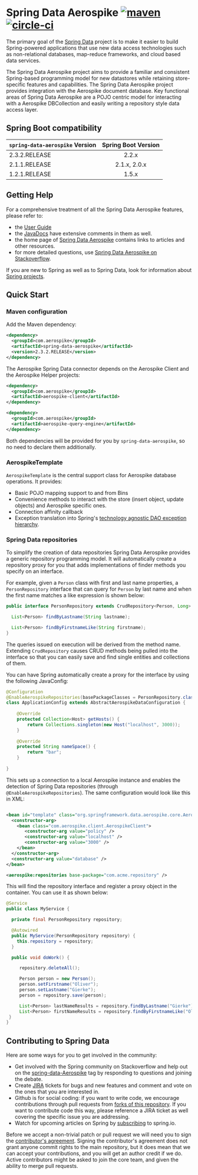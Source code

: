 # Spring Data Aerospike [![maven][maven-image]][maven-url] [![circle-ci][circle-ci-image]][circle-ci-url]

[maven-image]: https://img.shields.io/maven-central/v/com.aerospike/spring-data-aerospike.svg?maxAge=259200
[maven-url]: https://search.maven.org/#search%7Cga%7C1%7Ca%3A%22spring-data-aerospike%22
[circle-ci-image]: https://circleci.com/gh/aerospike-community/spring-data-aerospike.svg?style=shield
[circle-ci-url]: https://circleci.com/gh/aerospike-community/spring-data-aerospike

The primary goal of the [Spring Data](https://projects.spring.io/spring-data) project is to make it easier to build Spring-powered applications that use new data access technologies such as non-relational databases, map-reduce frameworks, and cloud based data services.

The Spring Data Aerospike project aims to provide a familiar and consistent Spring-based programming model for new datastores while retaining store-specific features and capabilities. The Spring Data Aerospike project provides integration with the Aerospike document database. Key functional areas of Spring Data Aerospike are a POJO centric model for interacting with a Aerospike DBCollection and easily writing a repository style data access layer.

## Spring Boot compatibility

|`spring-data-aerospike` Version | Spring Boot Version
| :----------- | :----: |
|2.3.2.RELEASE |2.2.x
|2.1.1.RELEASE | 2.1.x, 2.0.x
|1.2.1.RELEASE | 1.5.x

## Getting Help

For a comprehensive treatment of all the Spring Data Aerospike features, please refer to:

* the [User Guide](https://github.com/spring-projects/spring-data-aerospike/Aerospike/docs/current/reference/html/)
* the [JavaDocs](https://github.com/spring-projects/spring-data-aerospike/Aerospike/docs/current/api/) have extensive comments in them as well.
* the home page of [Spring Data Aerospike](https://github.com/spring-projects/spring-data-aerospike) contains links to articles and other resources.
* for more detailed questions, use [Spring Data Aerospike on Stackoverflow](https://stackoverflow.com/questions/tagged/spring-data-Aerospike).

If you are new to Spring as well as to Spring Data, look for information about [Spring projects](https://projects.spring.io/).

## Quick Start

### Maven configuration

Add the Maven dependency:

```xml
<dependency>
  <groupId>com.aerospike</groupId>
  <artifactId>spring-data-aerospike</artifactId>
  <version>2.3.2.RELEASE</version>
</dependency>
```

The Aerospike Spring Data connector depends on the Aerospike Client and the Aerospike Helper projects:

```xml
<dependency>
  <groupId>com.aerospike</groupId>
  <artifactId>aerospike-client</artifactId>
</dependency>

<dependency>
  <groupId>com.aerospike</groupId>
  <artifactId>aerospike-query-engine</artifactId>
</dependency>
```
Both dependencies will be provided for you by `spring-data-aerospike`, so no need to declare them additionally.
 
### AerospikeTemplate

`AerospikeTemplate` is the central support class for Aerospike database operations. It provides:

* Basic POJO mapping support to and from Bins
* Convenience methods to interact with the store (insert object, update objects) and Aerospike specific ones.
* Connection affinity callback
* Exception translation into Spring's [technology agnostic DAO exception hierarchy](https://docs.spring.io/spring/docs/current/spring-framework-reference/html/dao.html#dao-exceptions).

### Spring Data repositories

To simplify the creation of data repositories Spring Data Aerospike provides a generic repository programming model. It will automatically create a repository proxy for you that adds implementations of finder methods you specify on an interface.  

For example, given a `Person` class with first and last name properties, a `PersonRepository` interface that can query for `Person` by last name and when the first name matches a like expression is shown below:

```java
public interface PersonRepository extends CrudRepository<Person, Long> {

  List<Person> findByLastname(String lastname);

  List<Person> findByFirstnameLike(String firstname);
}
```

The queries issued on execution will be derived from the method name. Extending `CrudRepository` causes CRUD methods being pulled into the interface so that you can easily save and find single entities and collections of them.

You can have Spring automatically create a proxy for the interface by using the following JavaConfig:

```java
@Configuration
@EnableAerospikeRepositories(basePackageClasses = PersonRepository.class)
class ApplicationConfig extends AbstractAerospikeDataConfiguration {
	
	@Override
    protected Collection<Host> getHosts() {
    	return Collections.singleton(new Host("localhost", 3000));
    }
    
    @Override
    protected String nameSpace() {
    	return "bar";
    }
	
}
```

This sets up a connection to a local Aerospike instance and enables the detection of Spring Data repositories (through `@EnableAerospikeRepositories`). The same configuration would look like this in XML:

```xml

<bean id="template" class="org.springframework.data.aerospike.core.AerospikeTemplate">
  <constructor-arg>
    <bean class="com.aerospike.client.AerospikeClient">
       <constructor-arg value="policy" />
       <constructor-arg value="localhost" />
       <constructor-arg value="3000" />
    </bean>
  </constructor-arg>
  <constructor-arg value="database" />
</bean>

<aerospike:repositories base-package="com.acme.repository" />
```

This will find the repository interface and register a proxy object in the container. You can use it as shown below:

```java
@Service
public class MyService {

  private final PersonRepository repository;

  @Autowired
  public MyService(PersonRepository repository) {
    this.repository = repository;
  }

  public void doWork() {

     repository.deleteAll();

     Person person = new Person();
     person.setFirstname("Oliver");
     person.setLastname("Gierke");
     person = repository.save(person);

     List<Person> lastNameResults = repository.findByLastname("Gierke");
     List<Person> firstNameResults = repository.findByFirstnameLike("Oli*");
 }
}
```

## Contributing to Spring Data

Here are some ways for you to get involved in the community:

* Get involved with the Spring community on Stackoverflow and help out on the [spring-data-Aerospike](https://stackoverflow.com/questions/tagged/spring-data-Aerospike) tag by responding to questions and joining the debate.
* Create [JIRA](https://jira.springframework.org/browse/DATADOC) tickets for bugs and new features and comment and vote on the ones that you are interested in.  
* Github is for social coding: if you want to write code, we encourage contributions through pull requests from [forks of this repository](https://help.github.com/forking/). If you want to contribute code this way, please reference a JIRA ticket as well covering the specific issue you are addressing.
* Watch for upcoming articles on Spring by [subscribing](https://spring.io/blog) to spring.io.

Before we accept a non-trivial patch or pull request we will need you to sign the [contributor's agreement](https://support.springsource.com/spring_committer_signup).  Signing the contributor's agreement does not grant anyone commit rights to the main repository, but it does mean that we can accept your contributions, and you will get an author credit if we do.  Active contributors might be asked to join the core team, and given the ability to merge pull requests.

